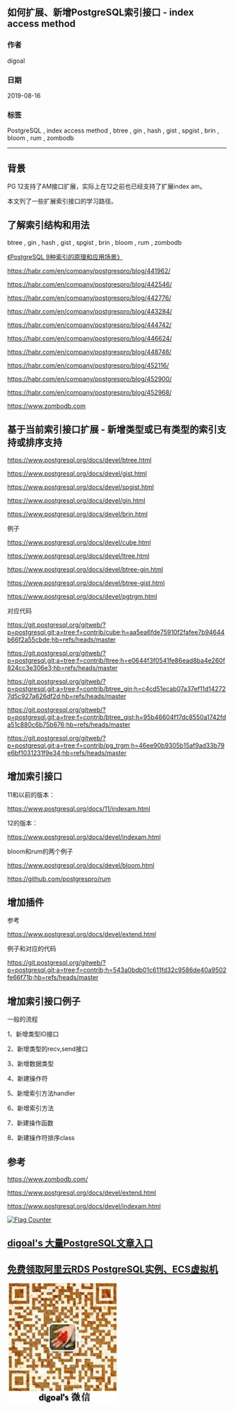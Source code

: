 ## 如何扩展、新增PostgreSQL索引接口 - index access method     
                  
### 作者                  
digoal                  
                  
### 日期                  
2019-08-16                 
                  
### 标签                  
PostgreSQL , index access method , btree , gin , hash , gist , spgist , brin , bloom , rum , zombodb     
                  
----                  
                  
## 背景         
PG 12支持了AM接口扩展，实际上在12之前也已经支持了扩展index am。  
  
本文列了一些扩展索引接口的学习路径。  
  
## 了解索引结构和用法  
  
btree , gin , hash , gist , spgist , brin , bloom , rum , zombodb    
  
[《PostgreSQL 9种索引的原理和应用场景》](../201706/20170627_01.md)    
  
https://habr.com/en/company/postgrespro/blog/441962/  
  
https://habr.com/en/company/postgrespro/blog/442546/  
  
https://habr.com/en/company/postgrespro/blog/442776/  
  
https://habr.com/en/company/postgrespro/blog/443284/  
  
https://habr.com/en/company/postgrespro/blog/444742/  
  
https://habr.com/en/company/postgrespro/blog/446624/  
  
https://habr.com/en/company/postgrespro/blog/448746/  
  
https://habr.com/en/company/postgrespro/blog/452116/  
  
https://habr.com/en/company/postgrespro/blog/452900/  
  
https://habr.com/en/company/postgrespro/blog/452968/  
  
https://www.zombodb.com  
  
## 基于当前索引接口扩展 - 新增类型或已有类型的索引支持或排序支持  
https://www.postgresql.org/docs/devel/btree.html  
  
https://www.postgresql.org/docs/devel/gist.html  
  
https://www.postgresql.org/docs/devel/spgist.html  
  
https://www.postgresql.org/docs/devel/gin.html  
  
https://www.postgresql.org/docs/devel/brin.html  
  
例子  
  
https://www.postgresql.org/docs/devel/cube.html  
  
https://www.postgresql.org/docs/devel/ltree.html  
  
https://www.postgresql.org/docs/devel/btree-gin.html  
  
https://www.postgresql.org/docs/devel/btree-gist.html  
  
https://www.postgresql.org/docs/devel/pgtrgm.html  
  
对应代码  
  
https://git.postgresql.org/gitweb/?p=postgresql.git;a=tree;f=contrib/cube;h=aa5ea6fde75910f2fafee7b94644b66f2a55cbde;hb=refs/heads/master  
  
https://git.postgresql.org/gitweb/?p=postgresql.git;a=tree;f=contrib/ltree;h=e0644f3f0541fe86ead8ba4e260f824cc3e306e3;hb=refs/heads/master  
  
https://git.postgresql.org/gitweb/?p=postgresql.git;a=tree;f=contrib/btree_gin;h=c4cd51ecab07a37ef11d142727d5c927a626df2d;hb=refs/heads/master  
  
https://git.postgresql.org/gitweb/?p=postgresql.git;a=tree;f=contrib/btree_gist;h=95b46604f17dc8550a1742fda51c880c6b75b676;hb=refs/heads/master  
  
https://git.postgresql.org/gitweb/?p=postgresql.git;a=tree;f=contrib/pg_trgm;h=46ee90b9305b15af9ad33b79e6bf1031231f9e34;hb=refs/heads/master  
  
## 增加索引接口  
11和以前的版本：  
  
https://www.postgresql.org/docs/11/indexam.html  
  
12的版本：  
  
https://www.postgresql.org/docs/devel/indexam.html  
  
bloom和rum的两个例子  
  
https://www.postgresql.org/docs/devel/bloom.html  
  
https://github.com/postgrespro/rum  
  
## 增加插件  
参考  
  
https://www.postgresql.org/docs/devel/extend.html  
  
例子和对应的代码  
  
https://git.postgresql.org/gitweb/?p=postgresql.git;a=tree;f=contrib;h=543a0bdb01c611fd32c9586de40a9502fe66f71b;hb=refs/heads/master  
  
## 增加索引接口例子  
一般的流程  
  
1、新增类型IO接口  
  
2、新增类型的recv,send接口  
  
3、新增数据类型  
  
4、新建操作符  
  
5、新增索引方法handler  
  
6、新增索引方法  
  
7、新建操作函数  
  
8、新建操作符排序class  
  
       
## 参考  
https://www.zombodb.com/  
  
https://www.postgresql.org/docs/devel/extend.html  
  
https://www.postgresql.org/docs/devel/indexam.html  
  

    
  
<a rel="nofollow" href="http://info.flagcounter.com/h9V1"  ><img src="http://s03.flagcounter.com/count/h9V1/bg_FFFFFF/txt_000000/border_CCCCCC/columns_2/maxflags_12/viewers_0/labels_0/pageviews_0/flags_0/"  alt="Flag Counter"  border="0"  ></a>  
  
  
## [digoal's 大量PostgreSQL文章入口](https://github.com/digoal/blog/blob/master/README.md "22709685feb7cab07d30f30387f0a9ae")
  
  
## [免费领取阿里云RDS PostgreSQL实例、ECS虚拟机](https://free.aliyun.com/ "57258f76c37864c6e6d23383d05714ea")
  
  
![digoal's weixin](../pic/digoal_weixin.jpg "f7ad92eeba24523fd47a6e1a0e691b59")
  
